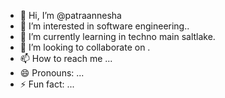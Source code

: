 - 👋 Hi, I’m @patraannesha
- 👀 I’m interested in software engineering..
- 🌱 I’m currently learning in techno main saltlake.
- 💞️ I’m looking to collaborate on .
- 📫 How to reach me ...
- 😄 Pronouns: ...
- ⚡ Fun fact: ...

<!---
patraannesha/patraannesha is a ✨ special ✨ repository because its `README.md` (this file) appears on your GitHub profile.
You can click the Preview link to take a look at your changes.
--->
